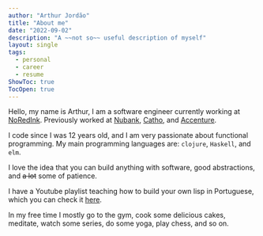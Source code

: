 ```yaml
---
author: "Arthur Jordão"
title: "About me"
date: "2022-09-02"
description: "A ~~not so~~ useful description of myself"
layout: single
tags:
  - personal
  - career
  - resume
ShowToc: true
TocOpen: true
---
```


Hello, my name is Arthur, I am a software engineer currently working at [NoRedInk](https://www.noredink.com/). Previously worked at [Nubank](https://www.nubank.com.br), [Catho](https://www.catho.com.br), and [Accenture](https://accenture.com).


I code since I was 12 years old, and I am very passionate about functional programming. My main programming languages are: `clojure`, `Haskell`, and `elm`.

I love the idea that you can build anything with software, good abstractions, and ~~a lot~~ some of patience.

I have a Youtube playlist teaching how to build your own lisp in Portuguese, which you can check it [here](https://www.youtube.com/playlist?list=PLsehYmVGS9obMq7OMPg-2dtvQoKlO2AmN).

In my free time I mostly go to the gym, cook some delicious cakes, meditate, watch some series, do some yoga, play chess, and so on.
